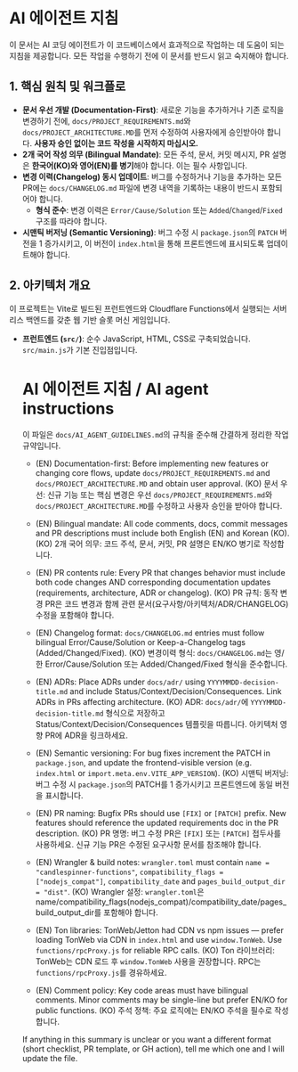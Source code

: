 # AI 에이전트 지침

이 문서는 AI 코딩 에이전트가 이 코드베이스에서 효과적으로 작업하는 데 도움이 되는 지침을 제공합니다. 모든 작업을 수행하기 전에 이 문서를 반드시 읽고 숙지해야 합니다.

## 1. 핵심 원칙 및 워크플로

- **문서 우선 개발 (Documentation-First)**: 새로운 기능을 추가하거나 기존 로직을 변경하기 전에, `docs/PROJECT_REQUIREMENTS.md`와 `docs/PROJECT_ARCHITECTURE.MD`를 먼저 수정하여 사용자에게 승인받아야 합니다. **사용자 승인 없이는 코드 작성을 시작하지 마십시오.**
- **2개 국어 작성 의무 (Bilingual Mandate)**: 모든 주석, 문서, 커밋 메시지, PR 설명은 **한국어(KO)와 영어(EN)를 병기**해야 합니다. 이는 필수 사항입니다.
- **변경 이력(Changelog) 동시 업데이트**: 버그를 수정하거나 기능을 추가하는 모든 PR에는 `docs/CHANGELOG.md` 파일에 변경 내역을 기록하는 내용이 반드시 포함되어야 합니다.
  - **형식 준수**: 변경 이력은 `Error/Cause/Solution` 또는 `Added`/`Changed`/`Fixed` 구조를 따라야 합니다.
- **시맨틱 버저닝 (Semantic Versioning)**: 버그 수정 시 `package.json`의 `PATCH` 버전을 1 증가시키고, 이 버전이 `index.html`을 통해 프론트엔드에 표시되도록 업데이트해야 합니다.

## 2. 아키텍처 개요

이 프로젝트는 Vite로 빌드된 프런트엔드와 Cloudflare Functions에서 실행되는 서버리스 백엔드를 갖춘 웹 기반 슬롯 머신 게임입니다.

- **프런트엔드 (`src/`)**: 순수 JavaScript, HTML, CSS로 구축되었습니다. `src/main.js`가 기본 진입점입니다.

  # AI 에이전트 지침 / AI agent instructions

  이 파일은 `docs/AI_AGENT_GUIDELINES.md`의 규칙을 준수해 간결하게 정리한 작업 규약입니다.
  - (EN) Documentation-first: Before implementing new features or changing core flows, update `docs/PROJECT_REQUIREMENTS.md` and `docs/PROJECT_ARCHITECTURE.MD` and obtain user approval.
     (KO) 문서 우선: 신규 기능 또는 핵심 변경은 우선 `docs/PROJECT_REQUIREMENTS.md`와 `docs/PROJECT_ARCHITECTURE.MD`를 수정하고 사용자 승인을 받아야 합니다.

  - (EN) Bilingual mandate: All code comments, docs, commit messages and PR descriptions must include both English (EN) and Korean (KO).
     (KO) 2개 국어 의무: 코드 주석, 문서, 커밋, PR 설명은 EN/KO 병기로 작성합니다.

  - (EN) PR contents rule: Every PR that changes behavior must include both code changes AND corresponding documentation updates (requirements, architecture, ADR or changelog).
     (KO) PR 규칙: 동작 변경 PR은 코드 변경과 함께 관련 문서(요구사항/아키텍처/ADR/CHANGELOG) 수정을 포함해야 합니다.

  - (EN) Changelog format: `docs/CHANGELOG.md` entries must follow bilingual Error/Cause/Solution or Keep-a-Changelog tags (Added/Changed/Fixed).
     (KO) 변경이력 형식: `docs/CHANGELOG.md`는 영/한 Error/Cause/Solution 또는 Added/Changed/Fixed 형식을 준수합니다.

  - (EN) ADRs: Place ADRs under `docs/adr/` using `YYYYMMDD-decision-title.md` and include Status/Context/Decision/Consequences. Link ADRs in PRs affecting architecture.
     (KO) ADR: `docs/adr/`에 `YYYYMMDD-decision-title.md` 형식으로 저장하고 Status/Context/Decision/Consequences 템플릿을 따릅니다. 아키텍처 영향 PR에 ADR을 링크하세요.

  - (EN) Semantic versioning: For bug fixes increment the PATCH in `package.json`, and update the frontend-visible version (e.g. `index.html` or `import.meta.env.VITE_APP_VERSION`).
     (KO) 시맨틱 버저닝: 버그 수정 시 `package.json`의 PATCH를 1 증가시키고 프론트엔드에 동일 버전을 표시합니다.

  - (EN) PR naming: Bugfix PRs should use `[FIX]` or `[PATCH]` prefix. New features should reference the updated requirements doc in the PR description.
     (KO) PR 명명: 버그 수정 PR은 `[FIX]` 또는 `[PATCH]` 접두사를 사용하세요. 신규 기능 PR은 수정된 요구사항 문서를 참조해야 합니다.

  - (EN) Wrangler & build notes: `wrangler.toml` must contain `name = "candlespinner-functions"`, `compatibility_flags = ["nodejs_compat"]`, `compatibility_date` and `pages_build_output_dir = "dist"`.
     (KO) Wrangler 설정: `wrangler.toml`은 name/compatibility_flags(nodejs_compat)/compatibility_date/pages_build_output_dir를 포함해야 합니다.

  - (EN) Ton libraries: TonWeb/Jetton had CDN vs npm issues — prefer loading TonWeb via CDN in `index.html` and use `window.TonWeb`. Use `functions/rpcProxy.js` for reliable RPC calls.
     (KO) Ton 라이브러리: TonWeb는 CDN 로드 후 `window.TonWeb` 사용을 권장합니다. RPC는 `functions/rpcProxy.js`를 경유하세요.

  - (EN) Comment policy: Key code areas must have bilingual comments. Minor comments may be single-line but prefer EN/KO for public functions.
     (KO) 주석 정책: 주요 로직에는 EN/KO 주석을 필수로 작성합니다.

  If anything in this summary is unclear or you want a different format (short checklist, PR template, or GH action), tell me which one and I will update the file.
